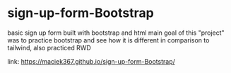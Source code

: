 # sign-up-form-Bootstrap

basic sign up form built with bootstrap and html
main goal of this "project" was to practice bootstrap and see how it is different in comparison to tailwind, also practiced RWD

link: https://maciek367.github.io/sign-up-form-Bootstrap/
